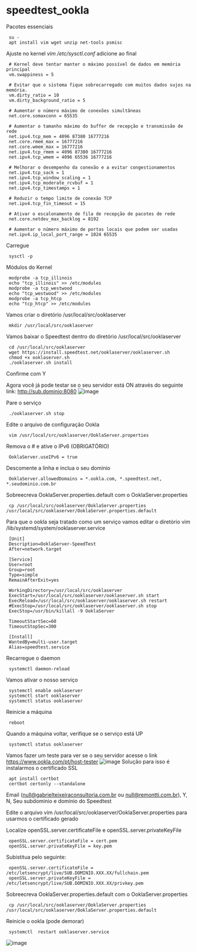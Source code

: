 # speedtest_ookla

Pacotes essenciais

     su -
     apt install vim wget unzip net-tools psmisc
     
Ajuste no kernel *vim /etc/sysctl.conf* adicione ao final

     # Kernel deve tentar manter o máximo possível de dados em memória principal 
     vm.swappiness = 5
 
     # Evitar que o sistema fique sobrecarregado com muitos dados sujos na memória.
     vm.dirty_ratio = 10
     vm.dirty_background_ratio = 5
 
     # Aumentar o número máximo de conexões simultâneas
     net.core.somaxconn = 65535
 
     # Aumentar o tamanho máximo do buffer de recepção e transmissão de rede
     net.ipv4.tcp_mem = 4096 87380 16777216
     net.core.rmem_max = 16777216
     net.core.wmem_max = 16777216
     net.ipv4.tcp_rmem = 4096 87380 16777216
     net.ipv4.tcp_wmem = 4096 65536 16777216
 
     # Melhorar o desempenho da conexão e a evitar congestionamentos
     net.ipv4.tcp_sack = 1
     net.ipv4.tcp_window_scaling = 1
     net.ipv4.tcp_moderate_rcvbuf = 1
     net.ipv4.tcp_timestamps = 1
 
     # Reduzir o tempo limite de conexão TCP
     net.ipv4.tcp_fin_timeout = 15
 
     # Ativar o escalonamento de fila de recepção de pacotes de rede
     net.core.netdev_max_backlog = 8192
 
     # Aumentar o número máximo de portas locais que podem ser usadas
     net.ipv4.ip_local_port_range = 1024 65535
     
Carregue

     sysctl -p
     
Módulos do Kernel
     
     modprobe -a tcp_illinois
     echo "tcp_illinois" >> /etc/modules
     modprobe -a tcp_westwood
     echo "tcp_westwood" >> /etc/modules
     modprobe -a tcp_htcp
     echo "tcp_htcp" >> /etc/modules

Vamos criar o diretório /usr/local/src/ooklaserver

     mkdir /usr/local/src/ooklaserver  
Vamos baixar o Speedtest dentro do diretório /usr/local/src/ooklaserver

     cd /usr/local/src/ooklaserver
     wget https://install.speedtest.net/ooklaserver/ooklaserver.sh
     chmod +x ooklaserver.sh
     ./ooklaserver.sh install
 Confirme com Y
 
 Agora você já pode testar se o seu servidor está ON através do seguinte link: http://sub.dominio:8080
![image](https://user-images.githubusercontent.com/94009104/234422343-6e0aaaff-7d47-49ae-a680-aaaada1e6dd1.png)

 Pare o serviço
 
     ./ooklaserver.sh stop
 Edite o arquivo de configuração Ookla
 
     vim /usr/local/src/ooklaserver/OoklaServer.properties
 Remova o # e ative o IPv6 (OBRIGATÓRIO) 
 
     OoklaServer.useIPv6 = true
 Descomente a linha e inclua o seu domínio
     
     OoklaServer.allowedDomains = *.ookla.com, *.speedtest.net, *.seudominio.com.br
 Sobreecreva OoklaServer.properties.default com o OoklaServer.properties
 
     cp /usr/local/src/ooklaserver/OoklaServer.properties /usr/local/src/ooklaserver/OoklaServer.properties.default
 Para que o ookla seja tratado como um serviço vamos editar o diretório vim /lib/systemd/system/ooklaserver.service
     
     [Unit]
     Description=OoklaServer-SpeedTest 
     After=network.target

     [Service]
     User=root
     Group=root
     Type=simple
     RemainAfterExit=yes

     WorkingDirectory=/usr/local/src/ooklaserver
     ExecStart=/usr/local/src/ooklaserver/ooklaserver.sh start
     ExecReload=/usr/local/src/ooklaserver/ooklaserver.sh restart
     #ExecStop=/usr/local/src/ooklaserver/ooklaserver.sh stop
     ExecStop=/usr/bin/killall -9 OoklaServer

     TimeoutStartSec=60
     TimeoutStopSec=300

     [Install]
     WantedBy=multi-user.target
     Alias=speedtest.service
 Recarregue o daemon
     
     systemctl daemon-reload
 Vamos ativar o nosso serviço
     
     systemctl enable ooklaserver
     systemctl start ooklaserver
     systemctl status ooklaserver
 Reinicie a máquina

     reboot
 Quando a máquina voltar, verifique se o serviço está UP
 
     systemctl status ooklaserver
 Vamos fazer um teste para ver se o seu servidor acesse o link https://www.ookla.com/pt/host-tester
 ![image](https://user-images.githubusercontent.com/94009104/234431484-fb433fb8-befb-47fb-81ce-a707d03faffe.png)
 Solução para isso é instalarmos o certificado SSL
     
     apt install certbot
     certbot certonly --standalone
 Email (null@gabrielteixeiraconsultoria.com.br ou null@remontti.com.br), Y, N, Seu subdominio e dominio do Speedtest
 
 Edite o arquivo vim /usr/local/src/ooklaserver/OoklaServer.properties para usarmos o certificado gerado
 
 Localize openSSL.server.certificateFile e openSSL.server.privateKeyFile

     openSSL.server.certificateFile = cert.pem
     openSSL.server.privateKeyFile = key.pem
 Subistitua pelo seguinte:
     
     openSSL.server.certificateFile = /etc/letsencrypt/live/SUB.DOMINIO.XXX.XX/fullchain.pem
     openSSL.server.privateKeyFile = /etc/letsencrypt/live/SUB.DOMINIO.XXX.XX/privkey.pem
 Sobreecreva OoklaServer.properties.default com o OoklaServer.properties
 
     cp /usr/local/src/ooklaserver/OoklaServer.properties /usr/local/src/ooklaserver/OoklaServer.properties.default
 Reinicie o ookla (pode demorar)
 
     systemctl  restart ooklaserver.service
 ![image](https://user-images.githubusercontent.com/94009104/234432767-e7e12751-43d7-4d9e-9f97-9a98703a0329.png)


 

